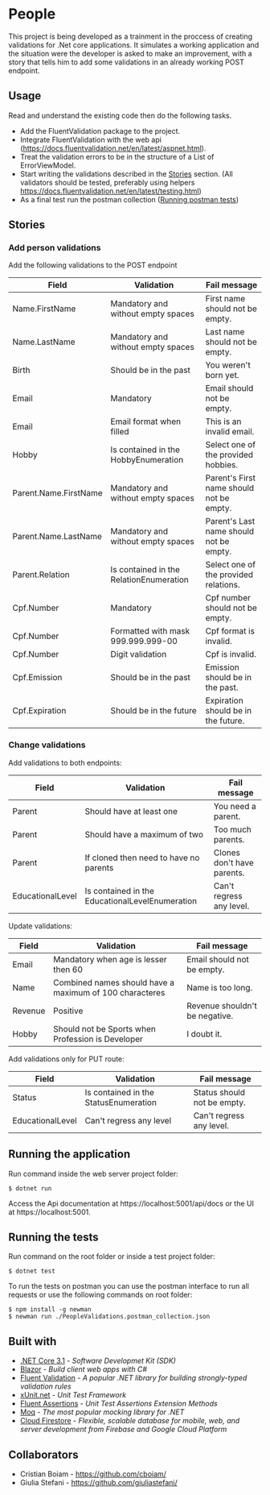# People

This project is being developed as a trainment in the proccess of creating validations for .Net core applications. It simulates a working application and the situation were the developer is asked to make an improvement, with a story that tells him to add some validations in an already working POST endpoint.

## Usage

Read and understand the existing code then do the following tasks.

- Add the FluentValidation package to the project.
- Integrate FluentValidation with the web api (https://docs.fluentvalidation.net/en/latest/aspnet.html).
- Treat the validation errors to be in the structure of a List of ErrorViewModel.
- Start writing the validations described in the [Stories](#Stories) section. (All validators should be tested, preferably using helpers https://docs.fluentvalidation.net/en/latest/testing.html)
- As a final test run the postman collection ([Running postman tests](#running-the-tests))

## Stories

### Add person validations

Add the following validations to the POST endpoint

| Field                 | Validation                                              | Fail message                             |
| --------------------- | ------------------------------------------------------- | ---------------------------------------- |
| Name.FirstName        | Mandatory and without empty spaces                      | First name should not be empty.          |
| Name.LastName         | Mandatory and without empty spaces                      | Last name should not be empty.           |
| Birth                 | Should be in the past                                   | You weren't born yet.                    |
| Email                 | Mandatory                                               | Email should not be empty.               |
| Email                 | Email format when filled                                | This is an invalid email.                |
| Hobby                 | Is contained in the HobbyEnumeration                    | Select one of the provided hobbies.      |
| Parent.Name.FirstName | Mandatory and without empty spaces                      | Parent's First name should not be empty. |
| Parent.Name.LastName  | Mandatory and without empty spaces                      | Parent's Last name should not be empty.  |
| Parent.Relation       | Is contained in the RelationEnumeration                 | Select one of the provided relations.    |
| Cpf.Number            | Mandatory                                               | Cpf number should not be empty.          |
| Cpf.Number            | Formatted with mask 999.999.999-00                      | Cpf format is invalid.                   |
| Cpf.Number            | Digit validation                                        | Cpf is invalid.                          |
| Cpf.Emission          | Should be in the past                                   | Emission should be in the past.          |
| Cpf.Expiration        | Should be in the future                                 | Expiration should be in the future.      |

### Change validations

Add validations to both endpoints:

| Field            | Validation                                       | Fail message                |
| ---------------- | ------------------------------------------------ | --------------------------- |
| Parent           | Should have at least one                         | You need a parent.          |
| Parent           | Should have a maximum of two                     | Too much parents.           |
| Parent           | If cloned then need to have no parents           | Clones don't have parents.  |
| EducationalLevel | Is contained in the EducationalLevelEnumeration  | Can't regress any level.    |


Update validations:

| Field                 | Validation                                              | Fail message                             |
| --------------------- | ------------------------------------------------------- | ---------------------------------------- |
| Email                 | Mandatory when age is lesser then 60                    | Email should not be empty.               |
| Name                  | Combined names should have a maximum of 100 characteres | Name is too long.                        |
| Revenue               | Positive                                                | Revenue shouldn't be negative.           |
| Hobby                 | Should not be Sports when Profession is Developer       | I doubt it.                              |

Add validations only for PUT route:

| Field            | Validation                                             | Fail message                |
| ---------------- | ------------------------------------------------------ | --------------------------- |
| Status           | Is contained in the StatusEnumeration                  | Status should not be empty. |
| EducationalLevel | Can't regress any level                                | Can't regress any level.    |


## Running the application

Run command inside the web server project folder:

```
$ dotnet run
```

Access the Api documentation at https://localhost:5001/api/docs or the UI at https://localhost:5001.

## Running the tests

Run command on the root folder or inside a test project folder:

```
$ dotnet test
```

To run the tests on postman you can use the postman interface to run all requests or use the following commands on root folder:

```
$ npm install -g newman
$ newman run ./PeopleValidations.postman_collection.json
```

## Built with

- [.NET Core 3.1](https://dotnet.microsoft.com/download/dotnet-core/3.1) - _Software Developmet Kit (SDK)_
- [Blazor](http://blazor.net/) - _Build client web apps with C#_
- [Fluent Validation](https://fluentvalidation.net/) - _A popular .NET library for building strongly-typed validation rules_
- [xUnit.net](https://xunit.net/) - _Unit Test Framework_
- [Fluent Assertions](https://fluentassertions.com/) - _Unit Test Assertions Extension Methods_
- [Moq](https://github.com/moq/moq4) - _The most popular mocking library for .NET_
- [Cloud Firestore](https://googleapis.github.io/google-cloud-dotnet/docs/Google.Cloud.Firestore/) - _Flexible, scalable database for mobile, web, and server development from Firebase and Google Cloud Platform_

## Collaborators

- Cristian Boiam - https://github.com/cboiam/
- Giulia Stefani - https://github.com/giuliastefani/
